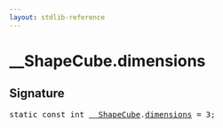 ```yaml
---
layout: stdlib-reference
---
```


# __ShapeCube.dimensions

## Signature
<pre>
<span class='code_keyword'>static</span> <span class='code_keyword'>const</span> <span class="code_keyword">int</span> <a href="../index.html" class="code_type">__ShapeCube</a>.<a href=".html" class="code_var">dimensions</a> = 3;
</pre>

